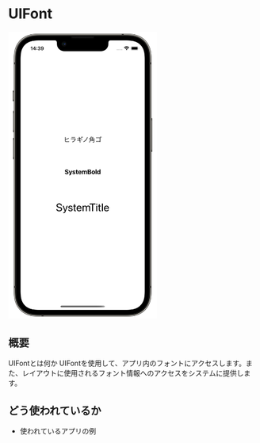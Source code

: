 # UIFont
<!-- GIF -->
<img src="UIFont.png" width="300">

## 概要
UIFontとは何か
UIFontを使用して、アプリ内のフォントにアクセスします。また、レイアウトに使用されるフォント情報へのアクセスをシステムに提供します。

## どう使われているか
- 使われているアプリの例

<!--## 前提知識 -->
<!--- [snippet名](https://githubの個別readmeへのリンク)-->
<!---->
<!--## 関連-->
<!--- [snippet名](https://githubの個別readmeへのリンク)-->
